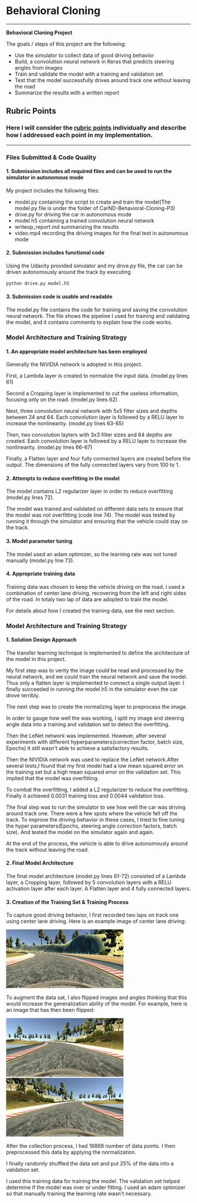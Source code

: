 # **Behavioral Cloning** 
---

**Behavioral Cloning Project**

The goals / steps of this project are the following:
* Use the simulator to collect data of good driving behavior
* Build, a convolution neural network in Keras that predicts steering angles from images
* Train and validate the model with a training and validation set
* Test that the model successfully drives around track one without leaving the road
* Summarize the results with a written report


[//]: # (Image References)

[image2]: ./examples/center_2020_02_08_13_09_42_157.jpg "Center lane driving"
[image6]: ./examples/center_2020_02_08_13_10_22_249.jpg "Original image"
[image7]: ./examples/flipped.jpg "Flipped Image"

## Rubric Points
### Here I will consider the [rubric points](https://review.udacity.com/#!/rubrics/432/view) individually and describe how I addressed each point in my implementation.  

---
### Files Submitted & Code Quality

#### 1. Submission includes all required files and can be used to run the simulator in autonomous mode

My project includes the following files:
* model.py containing the script to create and train the model(The model.py file is under the folder of CarND-Behavioral-Cloning-P3)
* drive.py for driving the car in autonomous mode
* model.h5 containing a trained convolution neural network 
* writeup_report.md summarizing the results
* video.mp4 recording the driving images for the final test in autonomous mode

#### 2. Submission includes functional code
Using the Udacity provided simulator and my drive.py file, the car can be driven autonomously around the track by executing 
```sh
python drive.py model.h5
```

#### 3. Submission code is usable and readable

The model.py file contains the code for training and saving the convolution neural network. The file shows the pipeline I used for training and validating the model, and it contains comments to explain how the code works.

### Model Architecture and Training Strategy

#### 1. An appropriate model architecture has been employed

Generally the NIVIDIA network is adopted in this project. 

First, a Lambda layer is created to normalize the input data. (model.py lines 61) 

Second a Cropping layer is implemented to cut the useless information, focusing only on the road. (model.py lines 62) 

Next, three convolution neural network with 5x5 filter sizes and depths between 24 and 64. Each convolution layer is followed by a RELU layer to increase the nonlinearity. (model.py lines 63-65)

Then, two convolution layters with 3x3 filter sizes and 64 depths are created. Each convolution layer is followed by a RELU layer to increase the nonlinearity. (model.py lines 66-67)

Finally, a Flatten layer and four fully connected layers are created before the output. The dimensions of the fully connected layers vary from 100 to 1. 

#### 2. Attempts to reduce overfitting in the model

The model contains L2 regularizer layer in order to reduce overfitting (model.py lines 72). 

The model was trained and validated on different data sets to ensure that the model was not overfitting (code line 74). The model was tested by running it through the simulator and ensuring that the vehicle could stay on the track.

#### 3. Model parameter tuning

The model used an adam optimizer, so the learning rate was not tuned manually (model.py line 73).

#### 4. Appropriate training data

Training data was chosen to keep the vehicle driving on the road. I used a combination of center lane driving, recovering from the left and right sides of the road. In totaly two lap of data are adopted to train the model.

For details about how I created the training data, see the next section. 

### Model Architecture and Training Strategy

#### 1. Solution Design Approach

The transfer learning technique is implemented to define the architecture of the model in this project.

My first step was to verity the image could be read and processed by the neural network, and we could train the neural network and save the model. Thus only a flatten layer is implemented to connect a single output layer. I finally succeeded in running the model.h5 in the simulator even the car drove terribly.

The next step was to create the normalizing layer to preprocess the image. 

In order to gauge how well the was working, I split my image and steering angle data into a training and validation set to detect the overfitting.

Then the LeNet network was implemented. However, after several experiments with different hyperparameters(correction factor, batch size, Epochs) it still wasn't able to achieve a satisfactory results.

Then the NIVIDIA network was used to replace the LeNet network.After several tests,I found that my first model had a low mean squared error on the training set but a high mean squared error on the validation set. This implied that the model was overfitting.

To combat the overfitting, I added a L2 regularizer to reduce the overfitting. Finally it achieved 0.0031 training loss and 0.0044 validation loss.

The final step was to run the simulator to see how well the car was driving around track one. There were a few spots where the vehicle fell off the track. To improve the driving behavior in these cases, I tried to fine tuning the hyper parameters(Epochs, steering angle correction factors, batch size). And tested the model on the simulator again and again.

At the end of the process, the vehicle is able to drive autonomously around the track without leaving the road.

#### 2. Final Model Architecture

The final model architecture (model.py lines 61-72) consisted of a Lambda layer, a Cropping layer, followed by 5 convolution layers with a RELU activation layer after each layer. A Flatten layer and 4 fully connected layers.

#### 3. Creation of the Training Set & Training Process

To capture good driving behavior, I first recorded two laps on track one using center lane driving. Here is an example image of center lane driving:

![alt text][image2]

To augment the data sat, I also flipped images and angles thinking that this would increase the generalization ability of the model. For example, here is an image that has then been flipped:

![alt text][image6]
![alt text][image7]

After the collection process, I had 18888 number of data points. I then preprocessed this data by applying the normalization.

I finally randomly shuffled the data set and put 25% of the data into a validation set. 

I used this training data for training the model. The validation set helped determine if the model was over or under fitting. I used an adam optimizer so that manually training the learning rate wasn't necessary.
